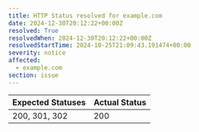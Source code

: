 ```yaml
---
title: HTTP Status resolved for example.com
date: 2024-12-30T20:12:22+00:00Z
resolved: True
resolvedWhen: 2024-12-30T20:12:22+00:00Z
resolvedStartTime: 2024-10-25T21:09:43.191474+00:00
severity: notice
affected:
  - example.com
section: issue
---
```


| Expected Statuses | Actual Status  |
|-------------------|----------------|
| 200, 301, 302 | 200 |

